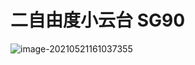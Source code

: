 #   二自由度小云台 SG90

![image-20210521161037355](C:\Users\Lithromantic\AppData\Roaming\Typora\typora-user-images\image-20210521161037355.png)